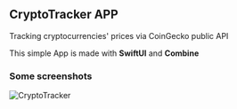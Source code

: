 ## CryptoTracker APP
Tracking cryptocurrencies' prices via CoinGecko public API

This simple App is made with **SwiftUI** and **Combine**

### Some screenshots
![CryptoTracker](https://user-images.githubusercontent.com/56888971/171407809-03443329-6e51-4038-946a-4f079eaba196.png)

